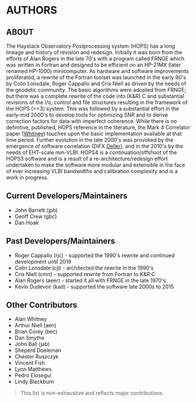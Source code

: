 # AUTHORS

## ABOUT 
The Haystack Observatory Postprocessing system (HOPS) has a long lineage
and history of revision and redesign. Initially it was born from the efforts of 
Alan Rogers in the late 70's with a program called FRNGE which was 
written in Fortran and designed to be efficient on an HP-21MX 
(later renamed HP-1000) minicomputer. As hardware and software improvements 
proliferated, a rewrite of the Fortran toolset was launched in
the early 90's by Colin Lonsdale, Roger Cappallo and Cris Niell as
driven by the needs of the geodetic community. The basic algorithms
were adopted from FRNGE; but there was a complete rewrite of the code
into (K\&R) C and substantial revisions of the i/o, control and file
structures resulting in the framework of the HOPS (<=3) system.
This was followed by a substantial effort in the early-mid
2000's to develop tools for optimizing SNR and to derive correction factors
for data with imperfect coherence. While there is no definitive, published, 
HOPS reference in the literature, the Mark 4 Correlator paper ([Whitney](https://doi.org/10.1029/2002RS002820))
touches upon the basic implementation available at that time period.
Further evolution in the late 2000's was provoked by the emergence of software correlation
(DiFX [Deller](https://doi.org/10.1086/513572)), and in the 2010's by the
needs of EHT-scale mm-VLBI. HOPS4 is a continuation/offshoot of the HOPS3 software and 
is a result of a re-architecture/redesign effort undertaken to make the software
more modular and extensible in the face of ever increasing VLBI bandwidths and calibration complexity
and is a work in progress.


## Current Developers/Maintainers

- John Barrett (jpb)
- Geoff Crew (gbc)
- Dan Hoak

## Past Developers/Maintainers

- Roger Cappallo (rjc) - supported the 1990's rewrite and continued development until 2019
- Colin Lonsdale (cjl) - architected the rewrite in the 1990's
- Cris Niell (cmn) - supported rewrite from Fortran to K&R C
- Alan Rogers (aeer) - started it all with FRNGE in the late 1970's
- Kevin Dudevoir (kad) - supported the software late 2000s to 2015

## Other Contributors

- Alan Whitney
- Arthur Niell (aen)
- Brian Corey (bec)
- Dan Smythe 
- John Ball (jab)
- Sheperd Doeleman 
- Chester Ruszczyk
- Vincent Fish
- Lynn Matthews
- Pedro Elosegui
- Lindy Blackburn


> This list is non-exhaustive and reflects major contributions. 
